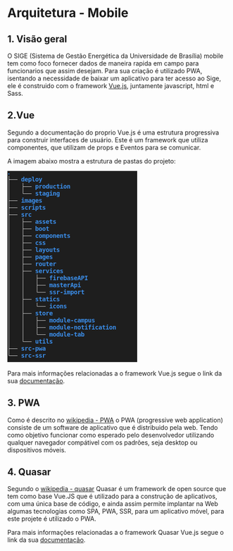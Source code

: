 # Arquitetura - Mobile

## 1. Visão geral

O SIGE (Sistema de Gestão Energética da Universidade de Brasília) mobile tem como foco fornecer dados de maneira rapida em campo para funcionarios que assim desejam. Para sua criação é utilizado PWA, isentando a necessidade de baixar um aplicativo para ter acesso ao Sige, ele é construido com o framework [Vue.js](https://vuejs.org/v2/guide/), juntamente javascript, html e Sass.

## 2.Vue

Segundo a documentação do proprio Vue.js é uma estrutura progressiva para construir interfaces de usuário. Este é um framework que utiliza componentes, que utilizam de props e Eventos para se comunicar. 

A imagem abaixo mostra a estrutura de pastas do projeto:

![Tree Mobile](./images/tree_mobile.png)

Para mais informações relacionadas a o framework Vue.js segue o link da sua [documentação](https://vuejs.org/v2/guide/).

## 3. PWA

Como é descrito no [wikipedia - PWA](https://en.m.wikipedia.org/wiki/Progressive_web_application) o PWA (progressive web application) consiste de um software de aplicativo que é distribuido pela web. Tendo como objetivo funcionar como esperado pelo desenvolvedor utilizando qualquer navegador compátivel com os padrões, seja desktop ou dispositivos móveis.

## 4. Quasar

Segundo o [wikipedia - quasar](https://en.wikipedia.org/wiki/Quasar_framework) Quasar é um framework de open source que tem como base Vue.JS que é utilizado para a construção de aplicativos, com uma única base de código, e ainda assim permite implantar na Web algumas tecnologias como SPA, PWA, SSR, para um aplicativo móvel, para este projete é utilizado o PWA.

Para mais informações relacionadas a o framework Quasar Vue.js segue o link da sua [documentação](https://quasar.dev/).
